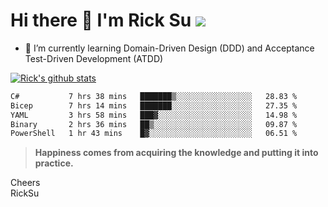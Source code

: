 # Hi there 👋 I'm Rick Su ![](https://komarev.com/ghpvc/?username=ricksu978)
<!--
**ricksu978/ricksu978** is a ✨ _special_ ✨ repository because its `README.md` (this file) appears on your GitHub profile.

Here are some ideas to get you started:

- 🔭 I’m currently working on ...
-->
- 🌱 I’m currently learning Domain-Driven Design (DDD) and Acceptance Test-Driven Development (ATDD)
<!--
- 👯 I’m looking to collaborate on ...
- 🤔 I’m looking for help with ...
- 💬 Ask me about ...
- 📫 How to reach me: ...
- 😄 Pronouns: ...
- ⚡ Fun fact: ...
-->
[![Rick's github stats](https://github-readme-stats.vercel.app/api?username=ricksu978&theme=dark)](https://github.com/ricksu978/ricksu978)

<!--START_SECTION:waka-->

```txt
C#           7 hrs 38 mins   ███████▒░░░░░░░░░░░░░░░░░   28.83 %
Bicep        7 hrs 14 mins   ███████░░░░░░░░░░░░░░░░░░   27.35 %
YAML         3 hrs 58 mins   ███▓░░░░░░░░░░░░░░░░░░░░░   14.98 %
Binary       2 hrs 36 mins   ██▒░░░░░░░░░░░░░░░░░░░░░░   09.87 %
PowerShell   1 hr 43 mins    █▓░░░░░░░░░░░░░░░░░░░░░░░   06.51 %
```

<!--END_SECTION:waka-->

> **Happiness comes from acquiring the knowledge and putting it into practice.**

Cheers  
RickSu 
